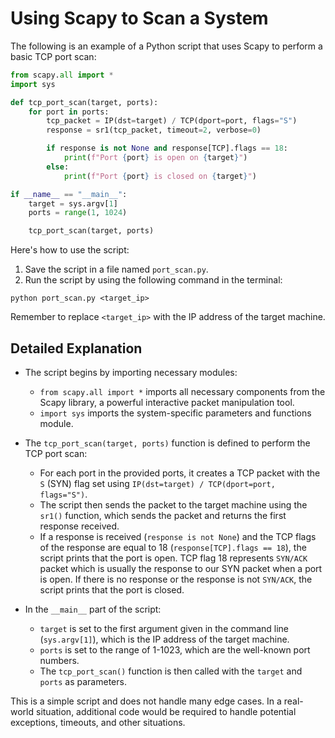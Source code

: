 # Using Scapy to Scan a System

The following is an example of a Python script that uses Scapy to perform a basic TCP port scan:

```python
from scapy.all import *
import sys

def tcp_port_scan(target, ports):
    for port in ports:
        tcp_packet = IP(dst=target) / TCP(dport=port, flags="S")
        response = sr1(tcp_packet, timeout=2, verbose=0)

        if response is not None and response[TCP].flags == 18:
            print(f"Port {port} is open on {target}")
        else:
            print(f"Port {port} is closed on {target}")

if __name__ == "__main__":
    target = sys.argv[1]
    ports = range(1, 1024)

    tcp_port_scan(target, ports)
```

Here's how to use the script:
1. Save the script in a file named `port_scan.py`.
2. Run the script by using the following command in the terminal:
   
```
python port_scan.py <target_ip>
```
Remember to replace `<target_ip>` with the IP address of the target machine.

## Detailed Explanation

- The script begins by importing necessary modules:
  - `from scapy.all import *` imports all necessary components from the Scapy library, a powerful interactive packet manipulation tool.
  - `import sys` imports the system-specific parameters and functions module.

- The `tcp_port_scan(target, ports)` function is defined to perform the TCP port scan:
  - For each port in the provided ports, it creates a TCP packet with the `S` (SYN) flag set using `IP(dst=target) / TCP(dport=port, flags="S")`.
  - The script then sends the packet to the target machine using the `sr1()` function, which sends the packet and returns the first response received. 
  - If a response is received (`response is not None`) and the TCP flags of the response are equal to 18 (`response[TCP].flags == 18`), the script prints that the port is open. TCP flag 18 represents `SYN/ACK` packet which is usually the response to our SYN packet when a port is open. If there is no response or the response is not `SYN/ACK`, the script prints that the port is closed.

- In the `__main__` part of the script:
  - `target` is set to the first argument given in the command line (`sys.argv[1]`), which is the IP address of the target machine.
  - `ports` is set to the range of 1-1023, which are the well-known port numbers. 
  - The `tcp_port_scan()` function is then called with the `target` and `ports` as parameters.

This is a simple script and does not handle many edge cases. In a real-world situation, additional code would be required to handle potential exceptions, timeouts, and other situations. 
